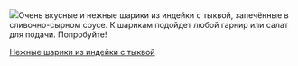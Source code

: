 <!--2025-09-27 13:46:41-->
<div class="yb">
  <div class="rss povarenok"><a href="https://www.povarenok.ru/recipes/show/183112/"><img src="https://www.povarenok.ru/data/cache/2025sep/27/45/3191018_87552-640x480.jpg"></a>Очень вкусные и нежные шарики из индейки с тыквой, запечённые в сливочно-сырном соусе. К шарикам подойдет любой гарнир или салат для подачи. Попробуйте! <p class="titl"><a href="https://www.povarenok.ru/recipes/show/183112/">Нежные шарики из индейки с тыквой</a></p></div>
</div>
